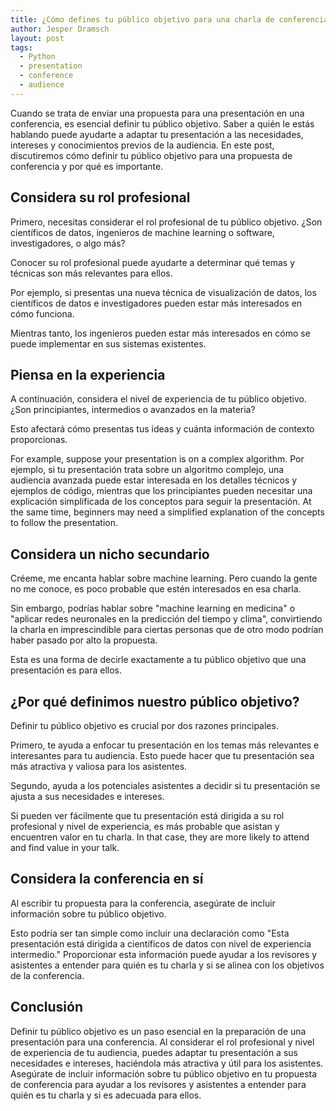 ```yaml
---
title: ¿Cómo defines tu público objetivo para una charla de conferencia Python?
author: Jesper Dramsch
layout: post
tags:
  - Python
  - presentation
  - conference
  - audience
---
```


Cuando se trata de enviar una propuesta para una presentación en una conferencia, es esencial definir tu público objetivo. Saber a quién le estás hablando puede ayudarte a adaptar tu presentación a las necesidades, intereses y conocimientos previos de la audiencia. En este post, discutiremos cómo definir tu público objetivo para una propuesta de conferencia y por qué es importante.

## Considera su rol profesional

Primero, necesitas considerar el rol profesional de tu público objetivo. ¿Son científicos de datos, ingenieros de machine learning o software, investigadores, o algo más?

Conocer su rol profesional puede ayudarte a determinar qué temas y técnicas son más relevantes para ellos.

Por ejemplo, si presentas una nueva técnica de visualización de datos, los científicos de datos e investigadores pueden estar más interesados en cómo funciona.

Mientras tanto, los ingenieros pueden estar más interesados en cómo se puede implementar en sus sistemas existentes.

## Piensa en la experiencia

A continuación, considera el nivel de experiencia de tu público objetivo. ¿Son principiantes, intermedios o avanzados en la materia?

Esto afectará cómo presentas tus ideas y cuánta información de contexto proporcionas.

For example, suppose your presentation is on a complex algorithm. Por ejemplo, si tu presentación trata sobre un algoritmo complejo, una audiencia avanzada puede estar interesada en los detalles técnicos y ejemplos de código, mientras que los principiantes pueden necesitar una explicación simplificada de los conceptos para seguir la presentación. At the same time, beginners may need a simplified explanation of the concepts to follow the presentation.

## Considera un nicho secundario

Créeme, me encanta hablar sobre machine learning. Pero cuando la gente no me conoce, es poco probable que estén interesados en esa charla.

Sin embargo, podrías hablar sobre "machine learning en medicina" o "aplicar redes neuronales en la predicción del tiempo y clima", convirtiendo la charla en imprescindible para ciertas personas que de otro modo podrían haber pasado por alto la propuesta.

Esta es una forma de decirle exactamente a tu público objetivo que una presentación es para ellos.

## ¿Por qué definimos nuestro público objetivo?

Definir tu público objetivo es crucial por dos razones principales.

Primero, te ayuda a enfocar tu presentación en los temas más relevantes e interesantes para tu audiencia. Esto puede hacer que tu presentación sea más atractiva y valiosa para los asistentes.

Segundo, ayuda a los potenciales asistentes a decidir si tu presentación se ajusta a sus necesidades e intereses.

Si pueden ver fácilmente que tu presentación está dirigida a su rol profesional y nivel de experiencia, es más probable que asistan y encuentren valor en tu charla. In that case, they are more likely to attend and find value in your talk.

## Considera la conferencia en sí

Al escribir tu propuesta para la conferencia, asegúrate de incluir información sobre tu público objetivo.

Esto podría ser tan simple como incluir una declaración como "Esta presentación está dirigida a científicos de datos con nivel de experiencia intermedio." Proporcionar esta información puede ayudar a los revisores y asistentes a entender para quién es tu charla y si se alinea con los objetivos de la conferencia.

## Conclusión

Definir tu público objetivo es un paso esencial en la preparación de una presentación para una conferencia. Al considerar el rol profesional y nivel de experiencia de tu audiencia, puedes adaptar tu presentación a sus necesidades e intereses, haciéndola más atractiva y útil para los asistentes. Asegúrate de incluir información sobre tu público objetivo en tu propuesta de conferencia para ayudar a los revisores y asistentes a entender para quién es tu charla y si es adecuada para ellos.
